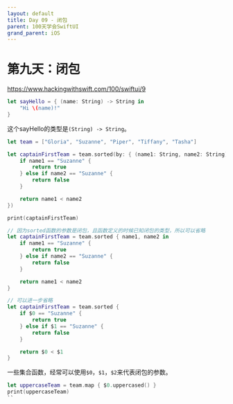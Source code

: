 ```yaml
---
layout: default
title: Day 09 - 闭包
parent: 100天学会SwiftUI
grand_parent: iOS
---
```


# 第九天：闭包
<https://www.hackingwithswift.com/100/swiftui/9>

```swift
let sayHello = { (name: String) -> String in
    "Hi \(name)!"
}
```

这个sayHello的类型是`(String) -> String`。

```swift
let team = ["Gloria", "Suzanne", "Piper", "Tiffany", "Tasha"]

let captainFirstTeam = team.sorted(by: { (name1: String, name2: String) -> Bool in
    if name1 == "Suzanne" {
        return true
    } else if name2 == "Suzanne" {
        return false
    }

    return name1 < name2
})

print(captainFirstTeam)

// 因为sorted函数的参数是闭包，且函数定义的时候已知闭包的类型，所以可以省略
let captainFirstTeam = team.sorted { name1, name2 in
    if name1 == "Suzanne" {
        return true
    } else if name2 == "Suzanne" {
        return false
    }

    return name1 < name2
}

// 可以进一步省略
let captainFirstTeam = team.sorted {
    if $0 == "Suzanne" {
        return true
    } else if $1 == "Suzanne" {
        return false
    }

    return $0 < $1
}
```

一些集合函数，经常可以使用`$0`，`$1`，`$2`来代表闭包的参数。
```swift
let uppercaseTeam = team.map { $0.uppercased() }
print(uppercaseTeam)
``
